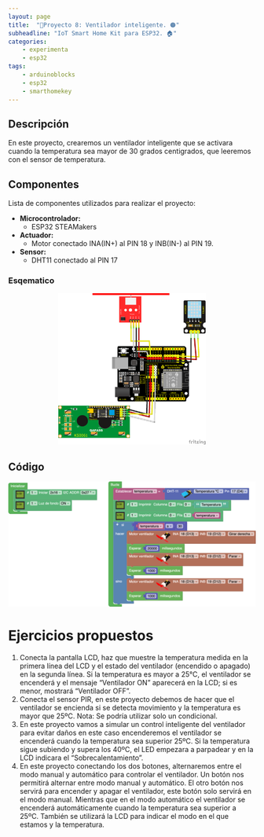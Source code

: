 ```yaml
---
layout: page
title:  "🥶Proyecto 8: Ventilador inteligente. 🟠"
subheadline: "IoT Smart Home Kit para ESP32. 🏠"
categories:
    - experimenta
    - esp32
tags:
    - arduinoblocks
    - esp32
    - smarthomekey
---
```

## Descripción
En este proyecto, crearemos un ventilador inteligente que se activara cuando la temperatura sea mayor de 30 grados centigrados, que leeremos con el sensor de temperatura. 
## Componentes
Lista de componentes utilizados para realizar el proyecto:
- **Microcontrolador:** 
    - ESP32 STEAMakers
- **Actuador:** 
    - Motor conectado INA(IN+) al PIN 18 y INB(IN-) al PIN 19.
- **Sensor:** 
    - DHT11 conectado al PIN 17

### Esqematico 
<p align="center">
    <img src="/images/experimenta/esp32/Proyectos/P08_Esquematico.png" alt="Proyecto 1" width="300"/>
</p>

## Código 
<p align="center">
    <img src="/images/experimenta/esp32/Proyectos/Proyecto08.png" alt="Proyecto 8" width="700"/>
</p>

# Ejercicios propuestos 
1.	Conecta la pantalla LCD, haz que muestre la temperatura medida en la primera línea del LCD y el estado del ventilador (encendido o apagado) en la segunda línea. Si la temperatura es mayor a 25°C, el ventilador se encenderá y el mensaje “Ventilador ON” aparecerá en la LCD; si es menor, mostrará “Ventilador OFF”.
2.	Conecta el sensor PIR, en este proyecto debemos de hacer que el ventilador se encienda si se detecta movimiento y la temperatura es mayor que 25ºC. Nota: Se podría utilizar solo un condicional.
3.	En este proyecto vamos a simular un control inteligente del ventilador para evitar daños en este caso encenderemos el ventilador se encenderá cuando la temperatura sea superior 25ºC. Si la temperatura sigue subiendo y supera los 40ºC, el LED empezara a parpadear y en la LCD indicara el “Sobrecalentamiento”.
4.	En este proyecto conectando los dos botones, alternaremos entre el modo manual y automático para controlar el ventilador. Un botón nos permitirá alternar entre modo manual y automático. El otro botón nos servirá para encender y apagar el ventilador, este botón solo servirá en el modo manual. Mientras que en el modo automático el ventilador se encenderá automáticamente cuando la temperatura sea superior a 25ºC. También se utilizará la LCD para indicar el modo en el que estamos y la temperatura. 
